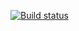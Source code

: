 [![Build status](https://ci.appveyor.com/api/projects/status/44g68f8sspnmprhm?svg=true)](https://ci.appveyor.com/project/TatianaGold/hw-patterns-2)
